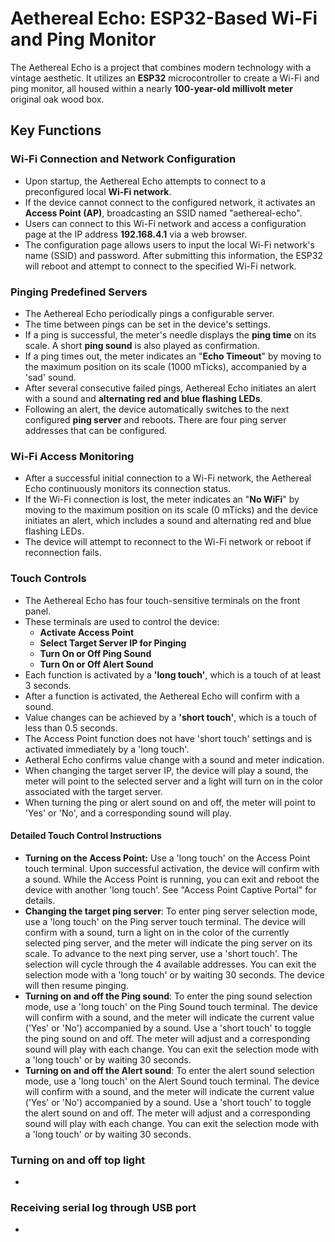 # **Aethereal Echo: ESP32-Based Wi-Fi and Ping Monitor**

The Aethereal Echo is a project that combines modern technology with a vintage aesthetic. It utilizes an **ESP32** microcontroller to create a Wi-Fi and ping monitor, all housed within a nearly **100-year-old millivolt meter** original oak wood box.

## **Key Functions**

### **Wi-Fi Connection and Network Configuration**
*   Upon startup, the Aethereal Echo attempts to connect to a preconfigured local **Wi-Fi network**.
*   If the device cannot connect to the configured network, it activates an **Access Point (AP)**, broadcasting an SSID named "aethereal-echo".
*   Users can connect to this Wi-Fi network and access a configuration page at the IP address **192.168.4.1** via a web browser.
*   The configuration page allows users to input the local Wi-Fi network's name (SSID) and password. After submitting this information, the ESP32 will reboot and attempt to connect to the specified Wi-Fi network.

### **Pinging Predefined Servers**
*   The Aethereal Echo periodically pings a configurable server.
*   The time between pings can be set in the device's settings.
*   If a ping is successful, the meter's needle displays the **ping time** on its scale. A short **ping sound** is also played as confirmation.
*   If a ping times out, the meter indicates an "**Echo Timeout**" by moving to the maximum position on its scale (1000 mTicks), accompanied by a 'sad' sound.
*   After several consecutive failed pings, Aethereal Echo initiates an alert with a sound and **alternating red and blue flashing LEDs**.
*   Following an alert, the device automatically switches to the next configured **ping server** and reboots. There are four ping server addresses that can be configured.

### **Wi-Fi Access Monitoring**
*   After a successful initial connection to a Wi-Fi network, the Aethereal Echo continuously monitors its connection status.
*   If the Wi-Fi connection is lost, the meter indicates an "**No WiFi**" by moving to the maximum position on its scale (0 mTicks) and the device initiates an alert, which includes a sound and alternating red and blue flashing LEDs.
*   The device will attempt to reconnect to the Wi-Fi network or reboot if reconnection fails.

### **Touch Controls**
*   The Aethereal Echo has four touch-sensitive terminals on the front panel.
*   These terminals are used to control the device:
    *   **Activate Access Point**
    *   **Select Target Server IP for Pinging**
    *   **Turn On or Off Ping Sound**
    *   **Turn On or Off Alert Sound**
*   Each function is activated by a **'long touch'**, which is a touch of at least 3 seconds.
*   After a function is activated, the Aethereal Echo will confirm with a sound.
*   Value changes can be achieved by a **'short touch'**, which is a touch of less than 0.5 seconds.
*   The Access Point function does not have 'short touch' settings and is activated immediately by a 'long touch'.
*   Aetheral Echo confirms value change with a sound and meter indication.
*   When changing the target server IP, the device will play a sound, the meter will point to the selected server and a light will turn on in the color associated with the target server.
*   When turning the ping or alert sound on and off, the meter will point to 'Yes' or 'No', and a corresponding sound will play.

#### **Detailed Touch Control Instructions**

*   **Turning on the Access Point:** Use a 'long touch' on the Access Point touch terminal. Upon successful activation, the device will confirm with a sound. While the Access Point is running, you can exit and reboot the device with another 'long touch'. See "Access Point Captive Portal" for details.
*  **Changing the target ping server**: To enter ping server selection mode, use a 'long touch' on the Ping server touch terminal. The device will confirm with a sound, turn a light on in the color of the currently selected ping server, and the meter will indicate the ping server on its scale. To advance to the next ping server, use a 'short touch'. The selection will cycle through the 4 available addresses. You can exit the selection mode with a 'long touch' or by waiting 30 seconds. The device will then resume pinging.
*   **Turning on and off the Ping sound**: To enter the ping sound selection mode, use a 'long touch' on the Ping Sound touch terminal. The device will confirm with a sound, and the meter will indicate the current value ('Yes' or 'No') accompanied by a sound. Use a 'short touch' to toggle the ping sound on and off. The meter will adjust and a corresponding sound will play with each change. You can exit the selection mode with a 'long touch' or by waiting 30 seconds.
*   **Turning on and off the Alert sound**: To enter the alert sound selection mode, use a 'long touch' on the Alert Sound touch terminal. The device will confirm with a sound, and the meter will indicate the current value ('Yes' or 'No') accompanied by a sound. Use a 'short touch' to toggle the alert sound on and off. The meter will adjust and a corresponding sound will play with each change. You can exit the selection mode with a 'long touch' or by waiting 30 seconds.


### Turning on and off top light
-

### Receiving serial log through USB port
- 

